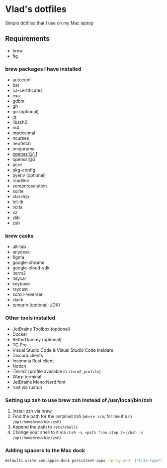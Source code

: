 # Vlad's dotfiles

Simple dotfiles that I use on my Mac laptop

## Requirements

- brew
- fig

### brew packages I have installed

- autoconf
- bat
- ca-certificates
- exa
- gdbm
- gh
- go (optional)
- jq
- libssh2
- m4
- mpdecimal
- ncurses
- neofetch
- oniguruma
- openssl@1.1
- openssl@3
- pcre
- pkg-config
- pyenv (optional)
- readline
- screenresolution
- sqlite
- starship
- tcl-tk
- volta
- xz
- zlib
- zsh

### brew casks

- alt-tab
- anydesk
- figma
- google-chrome
- google-cloud-sdk
- iterm2
- itsycal
- keybase
- raycast
- scroll-reverser
- slack
- temurin (optional; JDK)

### Other tools installed

- JetBrains Toolbox (optional)
- Docker
- BetterDummy (optional)
- TG Pro
- Visual Studio Code & Visual Studio Code Insiders
- Discord clients
- Insomnia Rest client
- Notion
- iTerm2 (profile available in `iterm2_profile`)
- Warp terminal
- JetBrains Mono Nerd font
- rust via rustup

### Setting up zsh to use brew zsh instead of /usr/local/bin/zsh

1. Install zsh via brew
1. Find the path for the installed zsh (`where zsh`; for me it's in `/opt/homebrew/bin/zsh`)
1. Append the path to `/etc/shells`
1. Change your shell to it via `chsh -s <path from step 2>` (`chsh -s /opt/homebrew/bin/zsh`)

### Adding spacers to the Mac dock

```bash
defaults write com.apple.dock persistent-apps -array-add '{"tile-type"="spacer-tile";}'; killall Dock
```
